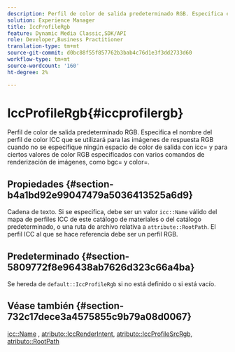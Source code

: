 ```yaml
---
description: Perfil de color de salida predeterminado RGB. Especifica el nombre del perfil de color ICC que se utilizará para las imágenes de respuesta RGB cuando no se especifique ningún espacio de color de salida con icc= y para ciertos valores de color RGB especificados con varios comandos de renderización de imágenes, como bgc= y color=.
solution: Experience Manager
title: IccProfileRgb
feature: Dynamic Media Classic,SDK/API
role: Developer,Business Practitioner
translation-type: tm+mt
source-git-commit: d0bc88f55f857762b3bab4c76d1e3f3dd2733d60
workflow-type: tm+mt
source-wordcount: '160'
ht-degree: 2%

---
```



# IccProfileRgb{#iccprofilergb}

Perfil de color de salida predeterminado RGB. Especifica el nombre del perfil de color ICC que se utilizará para las imágenes de respuesta RGB cuando no se especifique ningún espacio de color de salida con icc= y para ciertos valores de color RGB especificados con varios comandos de renderización de imágenes, como bgc= y color=.

## Propiedades {#section-b4a1bd92e99047479a5036413525a6d9}

Cadena de texto. Si se especifica, debe ser un valor `icc::Name` válido del mapa de perfiles ICC de este catálogo de materiales o del catálogo predeterminado, o una ruta de archivo relativa a `attribute::RootPath`. El perfil ICC al que se hace referencia debe ser un perfil RGB.

## Predeterminado {#section-5809772f8e96438ab7626d323c66a4ba}

Se hereda de `default::IccProfileRgb` si no está definido o si está vacío.

## Véase también {#section-732c17dece3a4575855c9b79a08d0067}

[icc::Name](../../../../../ir-api/material-cat/image-rendering-api-ref/c-ir-material-catalog/c-ir-icc-profile-map-reference/r-ir-name-icc.md#reference-7a293ede360e433782575f8f6a562ac2) ,  [atributo::IccRenderIntent](../../../../../ir-api/material-cat/image-rendering-api-ref/c-ir-material-catalog/c-ir-attributes-reference/r-ir-iccrenderintent.md#reference-3b80b7a4c25545a593c5076f318b5c40),  [atributo::IccProfileSrcRgb](../../../../../ir-api/material-cat/image-rendering-api-ref/c-ir-material-catalog/c-ir-attributes-reference/r-ir-iccprofilesrcrgb.md#reference-2fb0f7cfc6e74813b82cd98ae165bd49),  [atributo::RootPath](../../../../../ir-api/material-cat/image-rendering-api-ref/c-ir-material-catalog/c-ir-attributes-reference/r-ir-rootpath.md#reference-a4d7c96b62e14fcbad1740c702f160f3)
